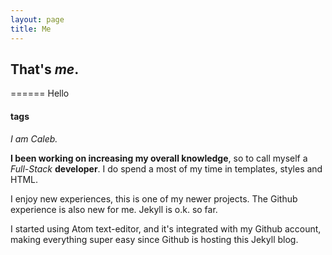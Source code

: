 ```yaml
---
layout: page
title: Me
---
```


## That's *me*.

====== Hello

#### tags

*I am Caleb.*

**I been working on increasing my overall knowledge**, so to call myself a _Full-Stack_ **developer**. I do spend a most of my time in templates, styles and HTML.

I enjoy new experiences, this is one of my newer projects.  The Github experience is also new for me. Jekyll is o.k. so far.  

I started using Atom text-editor, and it's integrated with my Github account, making everything super easy since Github is hosting this Jekyll blog.
